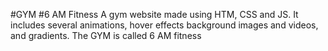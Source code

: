 #GYM
#6 AM Fitness
A gym website made using HTM, CSS and JS.
It includes several animations, hover effects background images and videos, and gradients.
The GYM is called 6 AM fitness
